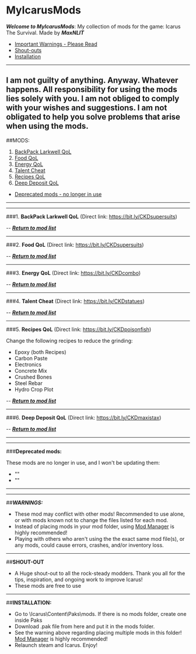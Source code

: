 # MyIcarusMods
*__Welcome to MyIcarusMods__*: My collection of mods for the game: Icarus The Survival. Made by *__MaxNLIT__*

* [Important Warnings - Please Read](#warnings)
* [Shout-outs](#shouts)
* [Installation](#install)

---
**I am not guilty of anything. Anyway. Whatever happens.**
**All responsibility for using the mods lies solely with you.**
**I am not obliged to comply with your wishes and suggestions.**
**I am not obligated to help you solve problems that arise when using the mods.**
---

##<a name="modlist">MODS:</a>

1. [BackPack Larkwell QoL](#1)
2. [Food QoL](#2)
3. [Energy QoL](#3)
4. [Talent Cheat](#4)
5. [Recipes QoL](#5)
6. [Deep Deposit QoL](#6)

* [Deprecated mods - no longer in use](#99)

---
---

###1. <a name="1">__BackPack Larkwell QoL__</a> (Direct link: https://bit.ly/CKDsupersuits)

-- [*__Return to mod list__*](#modlist)

---

###2. <a name="2">__Food QoL__</a> (Direct link: https://bit.ly/CKDsupersuits)

-- [*__Return to mod list__*](#modlist)

---

###3. <a name="3">__Energy QoL__</a> (Direct link: https://bit.ly/CKDcombo)

-- [*__Return to mod list__*](#modlist)

---

###4. <a name="4">__Talent Cheat__</a> (Direct link: https://bit.ly/CKDstatues)

-- [*__Return to mod list__*](#modlist)

---

###5. <a name="5">__Recipes QoL__</a> (Direct link: https://bit.ly/CKDpoisonfish)

Change the following recipes to reduce the grinding:
* Epoxy (both Recipes)
* Carbon Paste
* Electronics
* Concrete Mix
* Crushed Bones
* Steel Rebar
* Hydro Crop Plot

-- [*__Return to mod list__*](#modlist)

---

###6. <a name="6">__Deep Deposit QoL__</a> (Direct link: https://bit.ly/CKDmaxistax)

-- [*__Return to mod list__*](#modlist)

---


---

###<a name="99">__Deprecated mods:__</a>

These mods are no longer in use, and I won't be updating them:
* ""
* "" 

---


---

##<a name="warnings">*__WARNINGS:__*</a>

* These mod may conflict with other mods! Recommended to use alone, or with mods known not to change the files listed for each mod.
* Instead of placing mods in your mod folder, using [Mod Manager](https://github.com/Jimk72/Icarus_Software) is highly recommended!
* Playing with others who aren't using the the exact same mod file(s), or any mods, could cause errors, crashes, and/or inventory loss.

---

##<a name="shouts">__SHOUT-OUT__</a> 

* A Huge shout-out to all the rock-steady modders. Thank you all for the tips, inspiration, and ongoing work to improve Icarus!
* These mods are free to use

---

##<a name="install">__INSTALLATION:__</a>

* Go to \Icarus\Content\Paks\mods. If there is no mods folder, create one inside Paks
* Download .pak file from here and put it in the mods folder.
* See the warning above regarding placing multiple mods in this folder! [Mod Manager](https://github.com/Jimk72/Icarus_Software) is highly recommended! 
* Relaunch steam and Icarus. Enjoy!